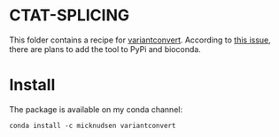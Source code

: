 # CTAT-SPLICING

This folder contains a recipe for [variantconvert](https://github.com/SamuelNicaise/variantconvert). According to [this issue](https://github.com/SamuelNicaise/variantconvert/issues/23), there are plans to add the tool to PyPi and bioconda.

# Install

The package is available on my conda channel:

```
conda install -c micknudsen variantconvert
```
